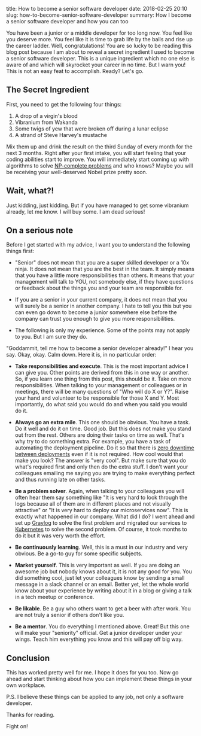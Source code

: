 title: How to become a senior software developer
date: 2018-02-25 20:10
slug: how-to-become-senior-software-developer
summary: How I become a senior software developer and how you can too

You have been a junior or a middle developer for too long now. You feel like you deserve more. You feel like it is time 
to grab life by the balls and rise up the career ladder. Well, congratulations! You are so lucky to be reading this blog post 
because I am about to reveal a secret ingredient I used to become a senior software developer. This is a unique ingredient
which no one else is aware of and which will skyrocket your career in no time. But I warn you! This is not an easy feat 
to accomplish. Ready? Let's go.

## The Secret Ingredient

First, you need to get the following four things:

1. A drop of a virgin's blood
2. Vibranium from Wakanda
3. Some twigs of yew that were broken off during a lunar eclipse
4. A strand of Steve Harvey's mustache

Mix them up and drink the result on the third Sunday of every month for the next 3 months. Right after your first intake,
you will start feeling that your coding abilities start to improve. You will immediately start coming up with algorithms
to solve [NP-complete problems](https://en.wikipedia.org/wiki/NP-completeness) and who knows? Maybe you will be receiving your
well-deserved Nobel prize pretty soon.

## Wait, what?!

Just kidding, just kidding. But if you have managed to get some vibranium already, let me know. I will buy some. I am dead 
serious!

## On a serious note

Before I get started with my advice, I want you to understand the following things first:

- "Senior" does not mean that you are a super skilled developer or a 10x ninja. It does not mean that you are the best
in the team. It simply means that you have a little more responsibilities than others. It means that your management will
talk to YOU, not somebody else, if they have questions or feedback about the things you and your team are responsible for.

- If you are a senior in your current company, it does not mean that you will surely be a senior in another company. I hate 
to tell you this but you can even go down to become a junior somewhere else before the company can trust you enough to give you
more responsibilities.

- The following is only my experience. Some of the points may not apply to you. But I am sure they do.

"Goddammit, tell me how to become a senior developer already!" I hear you say. Okay, okay. Calm down. Here it is, in no particular order:

- **Take responsibilities and execute**. This is the most important advice I can give you. Other points are derived from this in one way or another. 
So, if you learn one thing from this post, this should be it. Take on more responsibilities. When talking to your 
management or colleagues or in meetings, there will be many questions of "Who will do X or Y?". Raise your hand and 
volunteer to be responsible for those X and Y. Most importantly, do what said you would do and when you said you would do it. 

- **Always go an extra mile**. This one should be obvious. You have a task. Do it well and do it on time. Good job. But 
this does not make you stand out from the rest. Others are doing their tasks on time as well. That's why try to do something
extra. For example, you have a task of automating the deployment pipeline. Do it so that there is [zero downtime between deployments](/posts/zero-downtime-deployment-with-kubernetes/) 
even if it is not required. How cool would that make you look? The answer is "very cool". But make sure that you do what's required first
and only then do the extra stuff. I don't want your colleagues emailing me saying you are trying to make everything perfect and thus
running late on other tasks.

- **Be a problem solver**. Again, when talking to your colleagues you will often hear them say something like "It is very hard to look through the logs 
because all of them are in different places and not visually attractive" or "It is very hard to deploy our microservices now". 
This is exactly what happened in our company. What did I do? I went ahead and set up [Graylog](https://www.graylog.org) to solve the first problem and 
migrated our services to [Kubernetes](https://kubernetes.io) to solve the second problem. Of course, it took months to do it but it was 
very worth the effort. 

- **Be continuously learning**. Well, this is a must in our industry and very obvious. Be a go-to guy for some specific subjects.

- **Market yourself**. This is very important as well. If you are doing an awesome job but nobody knows about it, it is not any good for you.
You did something cool, just let your colleagues know by sending a small message in a slack channel or an email. Better yet, let the whole 
world know about your experience by writing about it in a blog or giving a talk in a tech meetup or conference.
 
- **Be likable**. Be a guy who others want to get a beer with after work. You are not truly a senior if others don't like you.

- **Be a mentor**. You do everything I mentioned above. Great! But this one will make your "seniority" official. Get a junior 
developer under your wings. Teach him everything you know and this will pay off big way.

## Conclusion
 
This has worked pretty well for me. I hope it does for you too. Now go ahead and start thinking about how you can implement these 
things in your own workplace. 

P.S. I believe these things can be applied to any job, not only a software developer.

Thanks for reading.

Fight on!